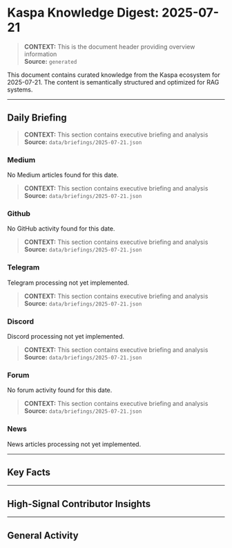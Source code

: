 # Kaspa Knowledge Digest: 2025-07-21

> **CONTEXT:** This is the document header providing overview information  
> **Source:** `generated`

This document contains curated knowledge from the Kaspa ecosystem
for 2025-07-21. The content is semantically structured and optimized
for RAG systems.

---

## Daily Briefing

> **CONTEXT:** This section contains executive briefing and analysis  
> **Source:** `data/briefings/2025-07-21.json`

### Medium

No Medium articles found for this date.

> **CONTEXT:** This section contains executive briefing and analysis  
> **Source:** `data/briefings/2025-07-21.json`

### Github

No GitHub activity found for this date.

> **CONTEXT:** This section contains executive briefing and analysis  
> **Source:** `data/briefings/2025-07-21.json`

### Telegram

Telegram processing not yet implemented.

> **CONTEXT:** This section contains executive briefing and analysis  
> **Source:** `data/briefings/2025-07-21.json`

### Discord

Discord processing not yet implemented.

> **CONTEXT:** This section contains executive briefing and analysis  
> **Source:** `data/briefings/2025-07-21.json`

### Forum

No forum activity found for this date.

> **CONTEXT:** This section contains executive briefing and analysis  
> **Source:** `data/briefings/2025-07-21.json`

### News

News articles processing not yet implemented.

---

## Key Facts



---

## High-Signal Contributor Insights



---

## General Activity

